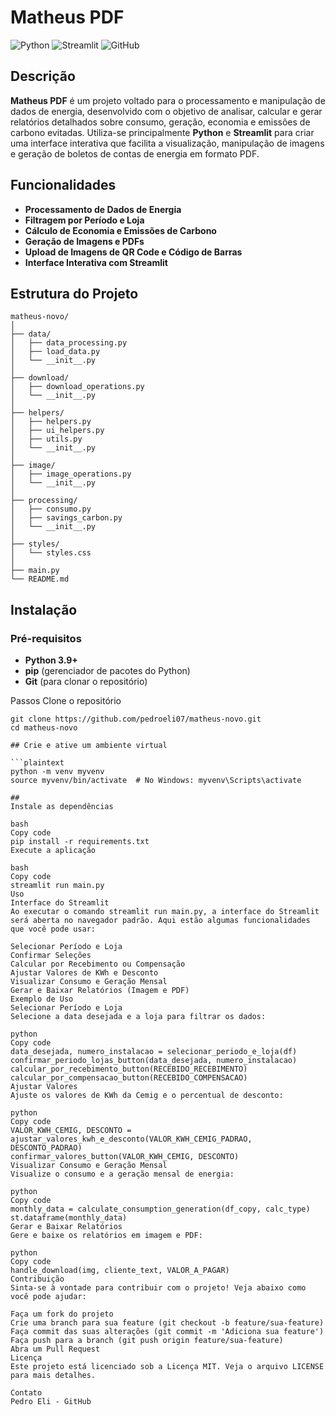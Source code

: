 # Matheus PDF

![Python](https://img.shields.io/badge/Python-3.9+-blue.svg)
![Streamlit](https://img.shields.io/badge/Streamlit-0.84.0+-red.svg)
![GitHub](https://img.shields.io/badge/GitHub-Repository-lightgrey.svg)

## Descrição

**Matheus PDF** é um projeto voltado para o processamento e manipulação de dados de energia, desenvolvido com o objetivo de analisar, calcular e gerar relatórios detalhados sobre consumo, geração, economia e emissões de carbono evitadas. Utiliza-se principalmente **Python** e **Streamlit** para criar uma interface interativa que facilita a visualização, manipulação de imagens e geração de boletos de contas de energia em formato PDF.

## Funcionalidades

- **Processamento de Dados de Energia**
- **Filtragem por Período e Loja**
- **Cálculo de Economia e Emissões de Carbono**
- **Geração de Imagens e PDFs**
- **Upload de Imagens de QR Code e Código de Barras**
- **Interface Interativa com Streamlit**

## Estrutura do Projeto

```plaintext
matheus-novo/
│
├── data/
│   ├── data_processing.py
│   ├── load_data.py
│   └── __init__.py
│
├── download/
│   ├── download_operations.py
│   └── __init__.py
│
├── helpers/
│   ├── helpers.py
│   ├── ui_helpers.py
│   ├── utils.py
│   └── __init__.py
│
├── image/
│   ├── image_operations.py
│   └── __init__.py
│
├── processing/
│   ├── consumo.py
│   ├── savings_carbon.py
│   └── __init__.py
│
├── styles/
│   └── styles.css
│
├── main.py
└── README.md
```


## Instalação

### Pré-requisitos

- **Python 3.9+**
- **pip** (gerenciador de pacotes do Python)
- **Git** (para clonar o repositório)

Passos
Clone o repositório

```plaintext
git clone https://github.com/pedroeli07/matheus-novo.git
cd matheus-novo

## Crie e ative um ambiente virtual

```plaintext
python -m venv myvenv
source myvenv/bin/activate  # No Windows: myvenv\Scripts\activate

##
Instale as dependências

bash
Copy code
pip install -r requirements.txt
Execute a aplicação

bash
Copy code
streamlit run main.py
Uso
Interface do Streamlit
Ao executar o comando streamlit run main.py, a interface do Streamlit será aberta no navegador padrão. Aqui estão algumas funcionalidades que você pode usar:

Selecionar Período e Loja
Confirmar Seleções
Calcular por Recebimento ou Compensação
Ajustar Valores de KWh e Desconto
Visualizar Consumo e Geração Mensal
Gerar e Baixar Relatórios (Imagem e PDF)
Exemplo de Uso
Selecionar Período e Loja
Selecione a data desejada e a loja para filtrar os dados:

python
Copy code
data_desejada, numero_instalacao = selecionar_periodo_e_loja(df)
confirmar_periodo_lojas_button(data_desejada, numero_instalacao)
calcular_por_recebimento_button(RECEBIDO_RECEBIMENTO)
calcular_por_compensacao_button(RECEBIDO_COMPENSACAO)
Ajustar Valores
Ajuste os valores de KWh da Cemig e o percentual de desconto:

python
Copy code
VALOR_KWH_CEMIG, DESCONTO = ajustar_valores_kwh_e_desconto(VALOR_KWH_CEMIG_PADRAO, DESCONTO_PADRAO)
confirmar_valores_button(VALOR_KWH_CEMIG, DESCONTO)
Visualizar Consumo e Geração Mensal
Visualize o consumo e a geração mensal de energia:

python
Copy code
monthly_data = calculate_consumption_generation(df_copy, calc_type)
st.dataframe(monthly_data)
Gerar e Baixar Relatórios
Gere e baixe os relatórios em imagem e PDF:

python
Copy code
handle_download(img, cliente_text, VALOR_A_PAGAR)
Contribuição
Sinta-se à vontade para contribuir com o projeto! Veja abaixo como você pode ajudar:

Faça um fork do projeto
Crie uma branch para sua feature (git checkout -b feature/sua-feature)
Faça commit das suas alterações (git commit -m 'Adiciona sua feature')
Faça push para a branch (git push origin feature/sua-feature)
Abra um Pull Request
Licença
Este projeto está licenciado sob a Licença MIT. Veja o arquivo LICENSE para mais detalhes.

Contato
Pedro Eli - GitHub
